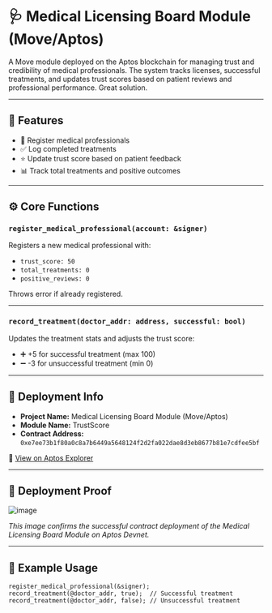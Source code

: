 # 🩺 Medical Licensing Board Module (Move/Aptos)

A Move module deployed on the Aptos blockchain for managing trust and credibility of medical professionals. The system tracks licenses, successful treatments, and updates trust scores based on patient reviews and professional performance. Great solution.

---

## 🧠 Features

- 📝 Register medical professionals  
- ✅ Log completed treatments  
- ⭐ Update trust score based on patient feedback  
- 📊 Track total treatments and positive outcomes  

---

## ⚙️ Core Functions

### `register_medical_professional(account: &signer)`
Registers a new medical professional with:
- `trust_score: 50`
- `total_treatments: 0`
- `positive_reviews: 0`

Throws error if already registered.

---

### `record_treatment(doctor_addr: address, successful: bool)`
Updates the treatment stats and adjusts the trust score:
- ➕ +5 for successful treatment (max 100)  
- ➖ -3 for unsuccessful treatment (min 0)  

---

## 📄 Deployment Info

- **Project Name:** Medical Licensing Board Module (Move/Aptos)  
- **Module Name:** TrustScore  
- **Contract Address:** `0xe7ee73b1f80a0c8a7b6449a5648124f2d2fa022dae8d3eb8677b81e7cdfee5bf`

🔗 [View on Aptos Explorer](https://explorer.aptoslabs.com/txn/0xe7ee73b1f80a0c8a7b6449a5648124f2d2fa022dae8d3eb8677b81e7cdfee5bf?network=devnet)

------

## 📸 Deployment Proof

![image](https://github.com/user-attachments/assets/3a1b9202-80ea-4f10-8e05-efda3d605351)


_This image confirms the successful contract deployment of the Medical Licensing Board Module on Aptos Devnet._

------

## 🚀 Example Usage

```move
register_medical_professional(&signer);
record_treatment(@doctor_addr, true);  // Successful treatment
record_treatment(@doctor_addr, false); // Unsuccessful treatment

```